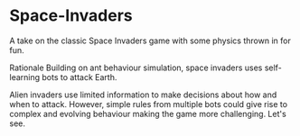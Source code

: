 # Space-Invaders
A take on the classic Space Invaders game with some physics thrown in for fun.

Rationale
Building on ant behaviour simulation, space invaders uses self-learning bots
to attack Earth. 

Alien invaders use limited information to make decisions about how and when to attack.
However, simple rules from multiple bots could give rise to complex and evolving 
behaviour making the game more challenging. Let's see.
